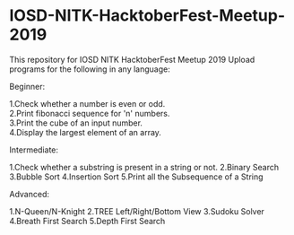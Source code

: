 # IOSD-NITK-HacktoberFest-Meetup-2019
This repository for IOSD NITK HacktoberFest  Meetup 2019
Upload programs for the following in any language:


Beginner:

1.Check whether a number is even or odd. \
2.Print fibonacci sequence for 'n' numbers. \
3.Print the cube of an input number. \
4.Display the largest element of an array.

Intermediate:

1.Check whether a substring is present in a string or not.
2.Binary Search
3.Bubble Sort
4.Insertion Sort
5.Print all the Subsequence of a String

Advanced:

1.N-Queen/N-Knight
2.TREE Left/Right/Bottom View
3.Sudoku Solver
4.Breath First Search
5.Depth First Search

